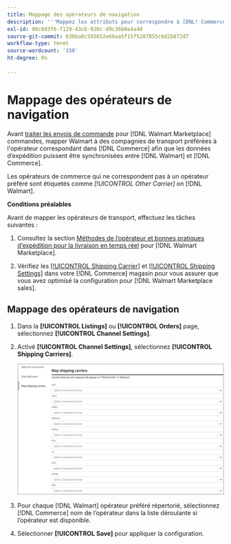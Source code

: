 ```yaml
---
title: Mappage des opérateurs de navigation
description: '''Mappez les attributs pour correspondre à [DNL! Commerce] de produits existants [!DNL Walmart Marketplace] listes et synchronisation des données entre [!DNL Channel Manager] et [!DNL Walmart].'''
exl-id: 98c8d3f6-f129-43c6-920c-d9c36b0e4a40
source-git-commit: 638ba8c595652e66aa5f15f5207855c6d2b872d7
workflow-type: tm+mt
source-wordcount: '150'
ht-degree: 0%

---
```



# Mappage des opérateurs de navigation

Avant [traiter les envois de commande](process-orders.md#ship-an-order) pour [!DNL Walmart Marketplace] commandes, mapper Walmart à des compagnies de transport préférées à l&#39;opérateur correspondant dans [!DNL Commerce] afin que les données d’expédition puissent être synchronisées entre [!DNL Walmart] et [!DNL Commerce].

Les opérateurs de commerce qui ne correspondent pas à un opérateur préféré sont étiquetés comme *[!UICONTROL Other Carrier]* on [!DNL Walmart].

**Conditions préalables**

Avant de mapper les opérateurs de transport, effectuez les tâches suivantes :

1. Consultez la section [Méthodes de l’opérateur et bonnes pratiques d’expédition pour la livraison en temps réel](https://sellerhelp.walmart.com/s/guide?article=000009473) pour [!DNL Walmart Marketplace].

1. Vérifiez les [[!UICONTROL Shipping Carrier]](https://docs.magento.com/user-guide/shipping/carriers.html) et [[!UICONTROL Shipping Settings]](https://docs.magento.com/user-guide/configuration/sales/shipping-settings.html) dans votre [!DNL Commerce] magasin pour vous assurer que vous avez optimisé la configuration pour [!DNL Walmart Marketplace sales].

## Mappage des opérateurs de navigation

1. Dans la **[!UICONTROL Listings]** ou **[!UICONTROL Orders]** page, sélectionnez **[!UICONTROL Channel Settings]**.

1. Activé **[!UICONTROL Channel Settings]**, sélectionnez **[!UICONTROL Shipping Carriers]**.

   ![Mappage des opérateurs de navigation](assets/map-shipping-carriers.png)

1. Pour chaque [!DNL Walmart] opérateur préféré répertorié, sélectionnez [!DNL Commerce] nom de l’opérateur dans la liste déroulante si l’opérateur est disponible.

1. Sélectionner **[!UICONTROL Save]** pour appliquer la configuration.
